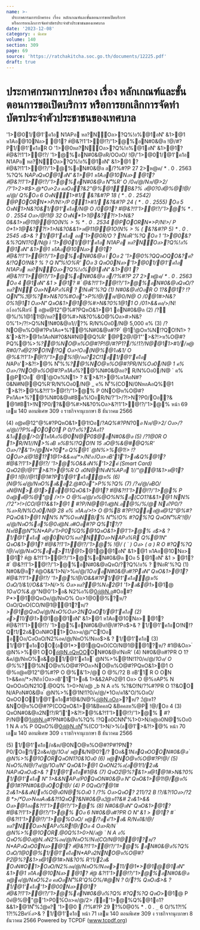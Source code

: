 ```yaml
---
name: >-
  ประกาศกรมการปกครอง เรื่อง หลักเกณฑ์และขั้นตอนการขอเปิดบริการ
  หรือการยกเลิกการจัดทำบัตรประจำตัวประชาชนของเทศบาล
date: '2023-12-08'
category: ง พิเศษ
volume: 140
section: 309
page: 69
source: 'https://ratchakitcha.soc.go.th/documents/12225.pdf'
draft: true
---
```


# ประกาศกรมการปกครอง เรื่อง หลักเกณฑ์และขั้นตอนการขอเปิดบริการ หรือการยกเลิกการจัดทำบัตรประจำตัวประชาชนของเทศบาล

'1>@01/@1'ค1อ N1APอ หล?N์Oล>?Q%!อ%@1อN'ิ &1>@1 ห1Aอ@10Nล> @1? #ํ@&?!1'1>ํ@!?/'1>@%อN#0&@ล !@/#?P1/@1'ค1อR O '1>@0หล?N์Oล>?Q%!อ%@1อN'ิ &1>@1? #ํ@&?!1'1>ํ@!?/ '1>@%อN#0&@ลR/OOลO/ !@/'1>@01/@1'ค1อ N1APอ หล?N์Oล>?Q%!อ%@1อN'ิ &1>@1 ? #ํ@&?!1'1>ํ@!?/'1>@%อN#0&@ล ล/?%#?P 27 2>ห@ค/ * . 0 . 2563 %?Q% N*APอQหO@1อN'ิ &1>@1 ห1Aอ@10Nล> @1? #ํ@&?!1'1>ํ@!?/'1>@%อN#0&@ล N'็%R' O /0ค/@/Nห/@>2/ /?'1>2>#$>.@*Oล>2อ คลOอ?&2"@%@1์'ัB&?% อ@0?0อํ@%@!@/ค/@/ Q%Oอ 6 OหN1>#1/ &?&#?P 18 ( * . 0 . 2542) @POORN*>P/N!>/P 01>#1/ &?&#?P 24 ( * . 0 . 2555) Oอ 5 OหN1>N&?0&1/@1'ค1อ/N@ O /0@1? #ํ@&?!1'1>ํ@!?/'1>@% * . 0 . 2554 Oล>/@!1@ 32 OหN*1>1@&??!>1>N&?0&&1>ห@11@@1O(N% > % * . 0 . 2534 @POORN*>P/N!>/ P 0*1>1@&??!>1>N&?0&&1>ห@11@@1O(N% > % ( &?&#?P 5) * . 0 . 2545 อ$>& ? 1/@1'ค1อ ออ'1>@0R/O ? !NอR'%?Q Oอ 1 '1>@0&?&%?QN1?0/N@ ì '1>@01/@1'ค1อ N1APอ หล?N์Oล>?Q%!อ% @1อN'ิ &1>@1 ห1Aอ@10Nล> @1? #ํ@&?!1'1>ํ@!?/'1>@%อN#0&@ล î Oอ 2 '1>@0%?QQหOQO&?ค?&!?QO!N&? % ? Q N'็%!O%R' Oอ 3 QหO0Nล>'1>@01/@1'ค1อ N1APอ หล?N์Oล>?Q%!อ%@1อN'ิ &1>@1 ? #ํ@&?!1'1>ํ@!?/'1>@%อN#0&@ล ล/?%#?P 27 2>ห@ค/ * . 0 . 2563 Oอ 4 @1อN'ิ &1 > @1? # ํ @&?!1'1>ํ@!?/'1>@%อN#0&@ลQหO/?หล?N์ Oล>NAPอ%R ? !NอR'%?Q (1) N#0&@ล!OอR O 1?&@1? !?QN'็%2ํ@%?#>N&?0%#Oอ">P%!@/ห/@0/N@ O /0@1#>N&?0%1@11 Oล>N'ิ QหO&1>@1@%#>N&?0%1@11 O /01>&&คอ/*>/N!อ1์ออ%Rล%์  อ@ค@12"@%#?PQหO&1>@1 อN#0&@ล (2) /?ํ@%/%1@11!@/หล?@%#>N&?0%&O@%Oล>#>N&?0%'1>/?!>Q%N!N#0&@ล1//?% R/N%Oอ0/N@ 5,000 ค% (3) /?NO@ห%O@#?Pห1Aอ*%?@%N#0&@ล#?P ํ @1!ํ@Oห%N!?QO!N1> ? &'>&?!>@1ห1AอN#?0&N#N@@Q%R' @P2@/@1"'>&?!>ห%O@#?PQ%@%>*%?@%NO@ห%O@#?P!@/#?P1?/%!1?/N@@11>#1//ห@ R#0/?คํ@2?PO!N!?Q Oล>!Oอ(N@%@1อ&1/ O @%&?!1'1>ํ@!?/'1>@%!@/หล?2C!1อ1/@1'ค1อ N*APอ'>&?!>@% N'็%*%?@%NO@ห%O@#?PR/N%Oอ0/N@ 1 ค% Oล>/?NO@ห%O@#?Pห1Aอ*%?@%N#0&@ลอ? R/N%Oอ0/N@ ` ค% @P!Oอ ํ @1!ํ@Oห%N1> ? &'>&?!>@%ห1AอN#?0&N#N@@Q%R'R/N%Oอ0/N@ _ ค% N'็%(CON/0NหลAอQ%@1 '>&?!>@%&?!1'1>ํ@!?/'1>@% P 0NO@ห%O@#?Pห1Aอ*%?@%N#0&@ล#Bค%!OอR/N/?'1>/?!>N?P0/Oอ?& @1#B1>!N?P0/?&@%#>N&?0%Oล>&?!1'1>ํ@!?/'1>@% หน้า 69 เลม 140 ตอนพิเศษ 309 ง ราชกิจจานุเบกษา 8 ธันวาคม 2566

(4) อ@ค@12"@%#?PQหO&1>@1!Oอ/?*AQ%#?PN*?0*อ Nห/@>2/ Oล>/?ค/@//?P%คOOO1 P 0/?ห%?2Aอ1?&1อ@/>0/1ห1Aอ%@0N@P0$@อN#0&@ล (5) /?1@0R O 1>R/N1//N>%อB ห%B%!?QO!N 15 ลO@%&@#@Q%R' Oล>/?&'1>/@N*?0*อ Q%@1 ํ @N%>%@1!> !?QOล>&ํ@1B1?1@1>&&คอ/*>/N!อ1์Oล>อB'1์'1>อ&Q%@1? #ํ@&?!1'1>ํ@!?/ '1>@%O&&อN%'1>2ค์ (Smart Card) QหO2@/@1"'>&?!>@%R O อ0N@!NอN%APอ 1//"@@1&1>ห@1? @1 !@//@!1@1#?P1/@1'ค1อํ@ห% (6) (N@%ค/@/NหO%อ&อ2.@#Oอ">P%%?Q% (7) /?ค/@/คBO/คN@N>.@1>อ@1QหO&1>@1? #ํ@&?!1'1>ํ@!?/'1>@% P 0อ@คํ@%@"@ />!> O @%ค/@/ห%@O%N%อ(CO1?&&1>@1 NN% /?2">!>(CO/@1?&&1>@1  #?P/N@@1อํ@N.อํ@%/%/@ Nล?P0/?%ล>R/N%Oอ0/N@ 28 ค% ห1Aอ/>!> O @%B #?P!?Qออ@ค@12"@%#?PQหO&1>@1 NN% N'็%OหลNB/% N'็%!O% #?Q%?Q QหON'็%R'!@/ค/@/NหO%อ%@0อํ@N.อ#Oอ#?P Q%1?/?Nห!Bํ@N'็%N*APอ'1>P0%์Q%@1QหO&1>@1'1>@% อ$>& ? 1/@1'ค1อ อ@0N/O%หล?N์Oล>NAPอ%R Q%@1N'ิ QหO&1>@1? #ํ@&?!1'1>ํ@!?/'1>@% !@/ ( ` ) Oล> ( a ) R O #?Q%?Q !@/ค/@/NหO%อค>11/@1*>@1@@1อN'ิ &1>@1 ห1Aอ@10Nล> @1? #ํ@ &?!1'1>ํ@!?/'1>@%อN#0&@ล Oอ 5 @1อN'ิ &1 > @1? # ํ @&?!1'1>ํ@!?/'1>@%อN#0&@ลQหO/??Q%!อ% ? !NอR'%?Q (1) N#0&@ล? #ํ@O&&'1>N/>%ค/@/*1Oอ/อN#0&@ล#?PอN'ิ QหO&1>@1? #ํ@&?!1'1>ํ@!?/ '1>@%!@/O&&#?P1/@1'ค1อํ@ห% OลO/1/&1//O&&'1>N/>% Oล>หล?@%Nอ2@1 '1>อ&@1*>@1@ *1Oอ/O%&.@*"N@0'1>อ& N2%อ%@0อํ@N.อ#Oอ#?P*>@1@QหOค/@/NหO% Oล>1@0@%?ห/? OลO/QหO(CO/N@1@@1?ห/? *>@1@QหOค/@/NหO%Oล>2NQหO1/@1'ค1อ (2) ค>11/@1*>@1@@1อN'ิ &1>@1 ห1Aอ@10Nล> @1? #ํ@&?!1'1>ํ@!?/ '1>@%อN#0&@ล!@/#?Pอ$>& ? 1/@1'ค1อO!N!?Q!1/2อ&OอN#O1>Oล>ค/@/"C!Oอ อOอ/CลOลO/N2%อค/@/NหO%!Nออ$>& ? 1/@1'ค1อ (3) 1/@1'ค1อOO(ล@1*>@1@QหO(CO/N@1@@1?ห/? #1@&Oล> ํ @N%>%@1 OOอํ@N.อQหOOON#0&@ล!NอR' (4) N#0&@ล#?PR O 1?&ค/@/NหO%อ&@1/@1'ค1อ ํ @N%>%@1N!1?0/ค/@/*1Oอ/ O @%*%?@%NO@ห%O@#?POล>NO@ห%O@#?PQหO&1>@1 O @%อ@ค@12"@%#?P O @%&'1>/@ O @%/?2 B อB'1์ R O ON 1>&&คอ/*>/N!อ1์Oล>อB'1์'1>อ& 1>&&2APอ2@1 Oล> O @%อAP% N QหOOลO/N21O.@0Q% 1>0>N/ล@ _b N A อ% %?&O!N/?%#?PR O 1?&OO N/APอN#0&@ล ํ @N%>%@1N!1?0/ค/@/*1Oอ/ค1&"O/%OลO/ QหOOO1/@1'ค1อ#1@&(N@%อํ@N.อOล>?ห/? 2ํ@ห1?&NO@ห%O@#?P(COQหO&1>@1&BคคลQ &Bคคลห%@P !@/Oอ 4 (3) QหON#0&@ล2N!?/R')ึ'>&?!>@%&?!1'1>ํ@!?/'1>@%  #?P/N@@1อํ@N.อ#?PN#0&@ล%?Q% !?Qอ0CNN'็%1>0>N/ล@อ0N@%Oอ0 1 N A อ% P 0QหO%@0อํ@N.อN'็%(CO'1>N/>%(ล@1'>&?!>@% หน้า 70 เลม 140 ตอนพิเศษ 309 ง ราชกิจจานุเบกษา 8 ธันวาคม 2566

(5) 1/@1'ค1อ/อ&ห/@0NO@ห%O@#?P#?PN?P0/Oอ!1/2อ&ค/@/*1Oอ/ ห@*&/N@0?/? Oอ&*1NอQหOOON#0&@ล ํ @N%>%@1OORQหON1?0&1Oอ0 (6) ห@NO@ห%O@#?P!@/ (5) NหO%/N@/?ค/@/*1Oอ/N'ิ QหO&1>@1 QหON2%อ(ล@1!1/2อ& N*APอQหOอ$>& ? 1/@1'ค1อ#1@& (7) QหO2ํ@%?&1>ห@1@1#>N&?0% 1/@1'ค1อ N'ิ 1>&&NAPอ/P0QหON#0&@ล N'ิ QหO&1>@1!@/ํ@ห% @1#?PN#0&@ลOO!@/ (4) P 0QหO/?@1# 2อ&1>&&ลN/ห%O@อ0N@%Oอ0 1 /?% Oล>QหO? 211/?2 B !?/&?!1Oล>/?2 B *>/*์Oล>NคลAอ&&?!1QหO?&N#0&@ล2ํ@ห1?&# 2อ&1>&& Oล>@1ออ&?!1'1>ํ@!?/'1>@% (8) N#0&@ลN'ิ QหO&1>@1? #ํ@&?!1'1>ํ@!?/'1>@% Oอ 6 N#0&@ล#?PR O N'ิ &1 > @1? # ํ @&?!1'1>ํ@!?/'1>@%OลO/ ห@/?อค์'1>อ& R/Nค1&!@/หล?N์Oล>NAPอ%R!@/Oอ 4 Oล>R/N ํ @N%>%@1OOR.@0Q%1>0>N/ล@ ` N A อ% QหO%@0อํ@N.อN2%อค/@/NหO%!Nอ(CO/N@1@@1?ห/? N*APอQหO0Nล>@1? #ํ@&?!1'1>ํ@!?/'1>@% อN#0&@ล%?Q% OลO/1@0@%1/@1'ค1อN*APอ2NNO@ห%O@#?P2ํ@%?&1>ห@1@1#>N&?0% R'!1/2อ& OอN#O1>OลO/N2%อค/@/NหO%!Nอค>11/@1*>@1@@1อN'ิ &1>@1 ห1Aอ@10Nล> @1? #ํ@ &?!1'1>ํ@!?/'1>@%อN#0&@ล ห@ค/@/NหO%2อ คลOอN'็%R'Q%O%/#@N ? 0/?% QหOอ$>& ? 1/@1'ค1อ'1>@00Nล>@1? #ํ@&?!1'1>ํ@!?/'1>@%อN#0&@ล%?Q% #?Q%?Q QหO*>@1@ P 0คํ@%@"@'1>P0%์Oล>ค/@/2> /อ'1>@%Q%@1อ1?&&1>@1N'็%2ํ@ค? '1>@0  /?%#?P 29 ?%0@0% * . 0 . `_` 6 O/%1?!%์ 1?!%2Bค%$์ อ$>& ? 1/@1'ค1อ หน้า 71 เลม 140 ตอนพิเศษ 309 ง ราชกิจจานุเบกษา 8 ธันวาคม 2566 Powered by TCPDF (www.tcpdf.org)
